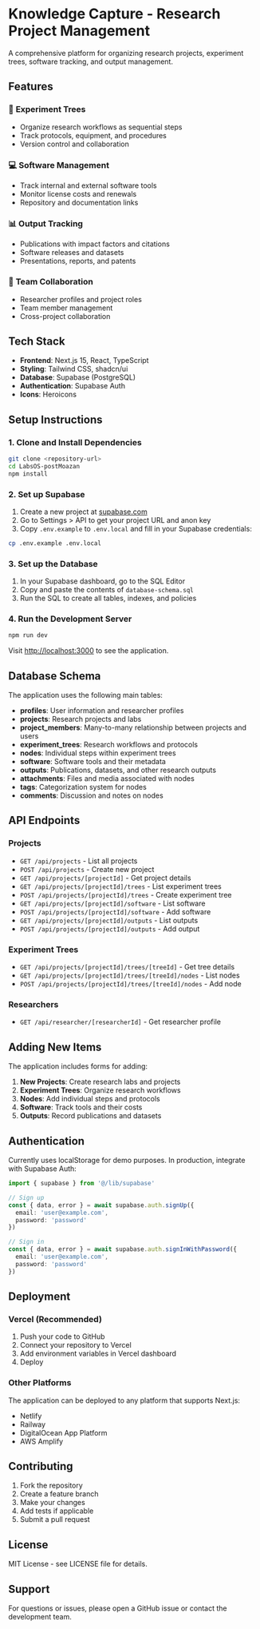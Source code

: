 # Knowledge Capture - Research Project Management

A comprehensive platform for organizing research projects, experiment trees, software tracking, and output management.

## Features

### 🧪 **Experiment Trees**
- Organize research workflows as sequential steps
- Track protocols, equipment, and procedures
- Version control and collaboration

### 💻 **Software Management**
- Track internal and external software tools
- Monitor license costs and renewals
- Repository and documentation links

### 📊 **Output Tracking**
- Publications with impact factors and citations
- Software releases and datasets
- Presentations, reports, and patents

### 👥 **Team Collaboration**
- Researcher profiles and project roles
- Team member management
- Cross-project collaboration

## Tech Stack

- **Frontend**: Next.js 15, React, TypeScript
- **Styling**: Tailwind CSS, shadcn/ui
- **Database**: Supabase (PostgreSQL)
- **Authentication**: Supabase Auth
- **Icons**: Heroicons

## Setup Instructions

### 1. Clone and Install Dependencies

```bash
git clone <repository-url>
cd LabsOS-postMoazan
npm install
```

### 2. Set up Supabase

1. Create a new project at [supabase.com](https://supabase.com)
2. Go to Settings > API to get your project URL and anon key
3. Copy `.env.example` to `.env.local` and fill in your Supabase credentials:

```bash
cp .env.example .env.local
```

### 3. Set up the Database

1. In your Supabase dashboard, go to the SQL Editor
2. Copy and paste the contents of `database-schema.sql`
3. Run the SQL to create all tables, indexes, and policies

### 4. Run the Development Server

```bash
npm run dev
```

Visit [http://localhost:3000](http://localhost:3000) to see the application.

## Database Schema

The application uses the following main tables:

- **profiles**: User information and researcher profiles
- **projects**: Research projects and labs
- **project_members**: Many-to-many relationship between projects and users
- **experiment_trees**: Research workflows and protocols
- **nodes**: Individual steps within experiment trees
- **software**: Software tools and their metadata
- **outputs**: Publications, datasets, and other research outputs
- **attachments**: Files and media associated with nodes
- **tags**: Categorization system for nodes
- **comments**: Discussion and notes on nodes

## API Endpoints

### Projects
- `GET /api/projects` - List all projects
- `POST /api/projects` - Create new project
- `GET /api/projects/[projectId]` - Get project details
- `GET /api/projects/[projectId]/trees` - List experiment trees
- `POST /api/projects/[projectId]/trees` - Create experiment tree
- `GET /api/projects/[projectId]/software` - List software
- `POST /api/projects/[projectId]/software` - Add software
- `GET /api/projects/[projectId]/outputs` - List outputs
- `POST /api/projects/[projectId]/outputs` - Add output

### Experiment Trees
- `GET /api/projects/[projectId]/trees/[treeId]` - Get tree details
- `GET /api/projects/[projectId]/trees/[treeId]/nodes` - List nodes
- `POST /api/projects/[projectId]/trees/[treeId]/nodes` - Add node

### Researchers
- `GET /api/researcher/[researcherId]` - Get researcher profile

## Adding New Items

The application includes forms for adding:

1. **New Projects**: Create research labs and projects
2. **Experiment Trees**: Organize research workflows
3. **Nodes**: Add individual steps and protocols
4. **Software**: Track tools and their costs
5. **Outputs**: Record publications and datasets

## Authentication

Currently uses localStorage for demo purposes. In production, integrate with Supabase Auth:

```typescript
import { supabase } from '@/lib/supabase'

// Sign up
const { data, error } = await supabase.auth.signUp({
  email: 'user@example.com',
  password: 'password'
})

// Sign in
const { data, error } = await supabase.auth.signInWithPassword({
  email: 'user@example.com',
  password: 'password'
})
```

## Deployment

### Vercel (Recommended)

1. Push your code to GitHub
2. Connect your repository to Vercel
3. Add environment variables in Vercel dashboard
4. Deploy

### Other Platforms

The application can be deployed to any platform that supports Next.js:
- Netlify
- Railway
- DigitalOcean App Platform
- AWS Amplify

## Contributing

1. Fork the repository
2. Create a feature branch
3. Make your changes
4. Add tests if applicable
5. Submit a pull request

## License

MIT License - see LICENSE file for details.

## Support

For questions or issues, please open a GitHub issue or contact the development team.
